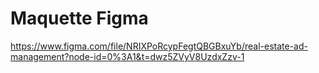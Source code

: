 # Maquette Figma
https://www.figma.com/file/NRIXPoRcypFegtQBGBxuYb/real-estate-ad-management?node-id=0%3A1&t=dwz5ZVyV8UzdxZzv-1
